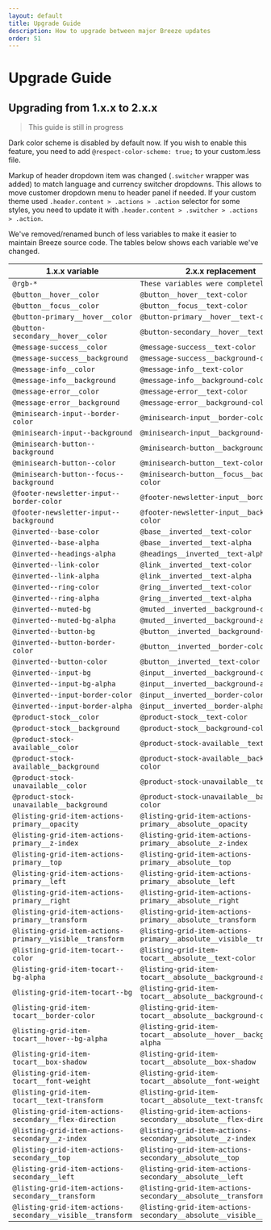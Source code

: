 ```yaml
---
layout: default
title: Upgrade Guide
description: How to upgrade between major Breeze updates
order: 51
---
```


# Upgrade Guide

## Upgrading from 1.x.x to 2.x.x

> This guide is still in progress

Dark color scheme is disabled by default now. If you wish to enable this feature,
you need to add `@respect-color-scheme: true;` to your custom.less file.

Markup of header dropdown item was changed (`.switcher` wrapper was added)
to match language and currency switcher dropdowns. This allows to move
customer dropdown menu to header panel if needed.
If your custom theme used `.header.content > .actions > .action` selector for
some styles, you need to update it with
`.header.content > .switcher > .actions > .action`.

We've removed/renamed bunch of less variables to make it easier to maintain
Breeze source code. The tables below shows each variable we've changed.

1.x.x variable                            | 2.x.x replacement
------------------------------------------|--------------------------------------
`@rgb-*`                                  | `These variables were completely removed`
`@button__hover__color`                   | `@button__hover__text-color`
`@button__focus__color`                   | `@button__focus__text-color`
`@button-primary__hover__color`           | `@button-primary__hover__text-color`
`@button-secondary__hover__color`         | `@button-secondary__hover__text-color`
`@message-success__color`                 | `@message-success__text-color`
`@message-success__background`            | `@message-success__background-color`
`@message-info__color`                    | `@message-info__text-color` 
`@message-info__background`               | `@message-info__background-color`
`@message-error__color`                   | `@message-error__text-color`
`@message-error__background`              | `@message-error__background-color`
`@minisearch-input--border-color`         | `@minisearch-input__border-color`
`@minisearch-input--background`           | `@minisearch-input__background-color`
`@minisearch-button--background`          | `@minisearch-button__background-color`
`@minisearch-button--color`               | `@minisearch-button__text-color`
`@minisearch-button--focus--background`   | `@minisearch-button__focus__background-color`
`@footer-newsletter-input--border-color`  | `@footer-newsletter-input__border-color`
`@footer-newsletter-input--background`    | `@footer-newsletter-input__background-color`
`@inverted--base-color`                   | `@base__inverted__text-color`
`@inverted--base-alpha`                   | `@base__inverted__text-alpha`
`@inverted--headings-alpha`               | `@headings__inverted__text-alpha`
`@inverted--link-color`                   | `@link__inverted__text-color`
`@inverted--link-alpha`                   | `@link__inverted__text-alpha`
`@inverted--ring-color`                   | `@ring__inverted__text-color`
`@inverted--ring-alpha`                   | `@ring__inverted__text-alpha`
`@inverted--muted-bg`                     | `@muted__inverted__background-color`
`@inverted--muted-bg-alpha`               | `@muted__inverted__background-alpha`
`@inverted--button-bg`                    | `@button__inverted__background-color`
`@inverted--button-border-color`          | `@button__inverted__border-color`
`@inverted--button-color`                 | `@button__inverted__text-color`
`@inverted--input-bg`                     | `@input__inverted__background-color`
`@inverted--input-bg-alpha`               | `@input__inverted__background-alpha`
`@inverted--input-border-color`           | `@input__inverted__border-color`
`@inverted--input-border-alpha`           | `@input__inverted__border-alpha`
`@product-stock__color`                   | `@product-stock__text-color`
`@product-stock__background`              | `@product-stock__background-color`
`@product-stock-available__color`         | `@product-stock-available__text-color`
`@product-stock-available__background`    | `@product-stock-available__background-color`
`@product-stock-unavailable__color`       | `@product-stock-unavailable__text-color`
`@product-stock-unavailable__background`  | `@product-stock-unavailable__background-color`
`@listing-grid-item-actions-primary__opacity`   | `@listing-grid-item-actions-primary__absolute__opacity`
`@listing-grid-item-actions-primary__z-index`   | `@listing-grid-item-actions-primary__absolute__z-index`
`@listing-grid-item-actions-primary__top`       | `@listing-grid-item-actions-primary__absolute__top`
`@listing-grid-item-actions-primary__left`      | `@listing-grid-item-actions-primary__absolute__left`
`@listing-grid-item-actions-primary__right`     | `@listing-grid-item-actions-primary__absolute__right`
`@listing-grid-item-actions-primary__transform` | `@listing-grid-item-actions-primary__absolute__transform`
`@listing-grid-item-actions-primary__visible__transform` | `@listing-grid-item-actions-primary__absolute__visible__transform`
`@listing-grid-item-tocart--color`        | `@listing-grid-item-tocart__absolute__text-color`
`@listing-grid-item-tocart--bg-alpha`     | `@listing-grid-item-tocart__absolute__background-alpha`
`@listing-grid-item-tocart--bg`           | `@listing-grid-item-tocart__absolute__background-color`
`@listing-grid-item-tocart__border-color`    | `@listing-grid-item-tocart__absolute__background-color`
`@listing-grid-item-tocart__hover--bg-alpha` | `@listing-grid-item-tocart__absolute__hover__background-alpha`
`@listing-grid-item-tocart__box-shadow`      | `@listing-grid-item-tocart__absolute__box-shadow`
`@listing-grid-item-tocart__font-weight`     | `@listing-grid-item-tocart__absolute__font-weight`
`@listing-grid-item-tocart__text-transform`  | `@listing-grid-item-tocart__absolute__text-transform`
`@listing-grid-item-actions-secondary__flex-direction`   | `@listing-grid-item-actions-secondary__absolute__flex-direction`
`@listing-grid-item-actions-secondary__z-index`          | `@listing-grid-item-actions-secondary__absolute__z-index`
`@listing-grid-item-actions-secondary__top`              | `@listing-grid-item-actions-secondary__absolute__top`
`@listing-grid-item-actions-secondary__left`             | `@listing-grid-item-actions-secondary__absolute__left`
`@listing-grid-item-actions-secondary__transform`        | `@listing-grid-item-actions-secondary__absolute__transform`
`@listing-grid-item-actions-secondary__visible__transform` | `@listing-grid-item-actions-secondary__absolute__visible__transform`
